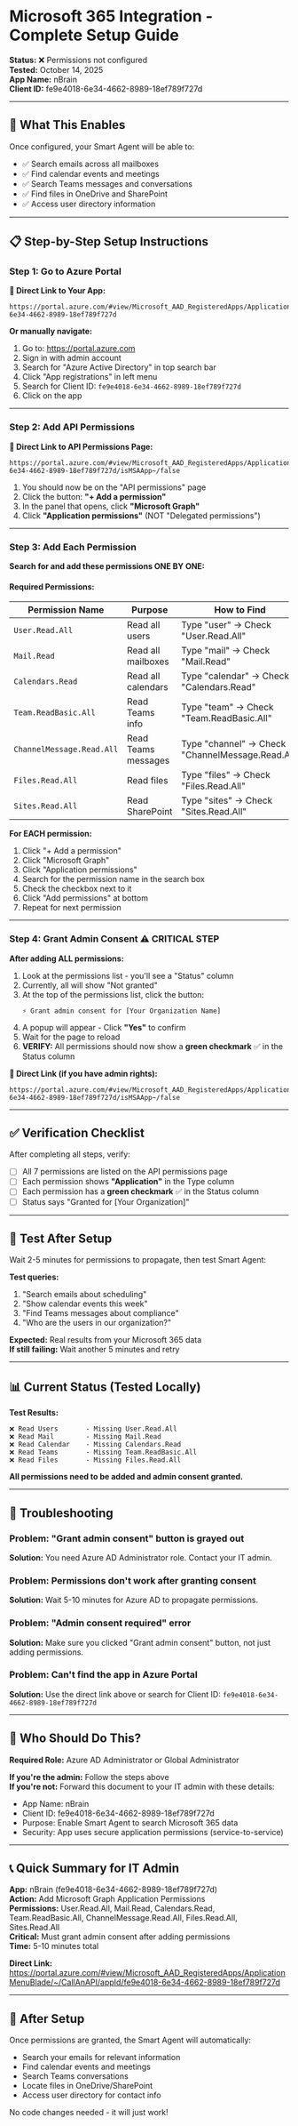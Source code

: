 # Microsoft 365 Integration - Complete Setup Guide

**Status:** ❌ Permissions not configured  
**Tested:** October 14, 2025  
**App Name:** nBrain  
**Client ID:** fe9e4018-6e34-4662-8989-18ef789f727d  

---

## 🎯 **What This Enables**

Once configured, your Smart Agent will be able to:
- ✅ Search emails across all mailboxes
- ✅ Find calendar events and meetings
- ✅ Search Teams messages and conversations
- ✅ Find files in OneDrive and SharePoint
- ✅ Access user directory information

---

## 📋 **Step-by-Step Setup Instructions**

### **Step 1: Go to Azure Portal**

**🔗 Direct Link to Your App:**
```
https://portal.azure.com/#view/Microsoft_AAD_RegisteredApps/ApplicationMenuBlade/~/CallAnAPI/appId/fe9e4018-6e34-4662-8989-18ef789f727d
```

**Or manually navigate:**
1. Go to: https://portal.azure.com
2. Sign in with admin account
3. Search for "Azure Active Directory" in top search bar
4. Click "App registrations" in left menu
5. Search for Client ID: `fe9e4018-6e34-4662-8989-18ef789f727d`
6. Click on the app

---

### **Step 2: Add API Permissions**

**🔗 Direct Link to API Permissions Page:**
```
https://portal.azure.com/#view/Microsoft_AAD_RegisteredApps/ApplicationMenuBlade/~/CallAnAPI/appId/fe9e4018-6e34-4662-8989-18ef789f727d/isMSAApp~/false
```

1. You should now be on the "API permissions" page
2. Click the button: **"+ Add a permission"**
3. In the panel that opens, click **"Microsoft Graph"**
4. Click **"Application permissions"** (NOT "Delegated permissions")

---

### **Step 3: Add Each Permission**

**Search for and add these permissions ONE BY ONE:**

#### **Required Permissions:**

| Permission Name | Purpose | How to Find |
|---|---|---|
| `User.Read.All` | Read all users | Type "user" → Check "User.Read.All" |
| `Mail.Read` | Read all mailboxes | Type "mail" → Check "Mail.Read" |
| `Calendars.Read` | Read all calendars | Type "calendar" → Check "Calendars.Read" |
| `Team.ReadBasic.All` | Read Teams info | Type "team" → Check "Team.ReadBasic.All" |
| `ChannelMessage.Read.All` | Read Teams messages | Type "channel" → Check "ChannelMessage.Read.All" |
| `Files.Read.All` | Read files | Type "files" → Check "Files.Read.All" |
| `Sites.Read.All` | Read SharePoint | Type "sites" → Check "Sites.Read.All" |

**For EACH permission:**
1. Click "+ Add a permission"
2. Click "Microsoft Graph"
3. Click "Application permissions"
4. Search for the permission name in the search box
5. Check the checkbox next to it
6. Click "Add permissions" at bottom
7. Repeat for next permission

---

### **Step 4: Grant Admin Consent** ⚠️ **CRITICAL STEP**

**After adding ALL permissions:**

1. Look at the permissions list - you'll see a "Status" column
2. Currently, all will show "Not granted"
3. At the top of the permissions list, click the button:
   ```
   ⚡ Grant admin consent for [Your Organization Name]
   ```
4. A popup will appear - Click **"Yes"** to confirm
5. Wait for the page to reload
6. **VERIFY:** All permissions should now show a **green checkmark** ✅ in the Status column

**🔗 Direct Link (if you have admin rights):**
```
https://portal.azure.com/#view/Microsoft_AAD_RegisteredApps/ApplicationMenuBlade/~/CallAnAPI/appId/fe9e4018-6e34-4662-8989-18ef789f727d/isMSAApp~/false
```

---

## ✅ **Verification Checklist**

After completing all steps, verify:

- [ ] All 7 permissions are listed on the API permissions page
- [ ] Each permission shows **"Application"** in the Type column
- [ ] Each permission has a **green checkmark** ✅ in the Status column
- [ ] Status says "Granted for [Your Organization]"

---

## 🧪 **Test After Setup**

Wait 2-5 minutes for permissions to propagate, then test Smart Agent:

**Test queries:**
1. "Search emails about scheduling"
2. "Show calendar events this week"
3. "Find Teams messages about compliance"
4. "Who are the users in our organization?"

**Expected:** Real results from your Microsoft 365 data  
**If still failing:** Wait another 5 minutes and retry

---

## 📊 **Current Status (Tested Locally)**

**Test Results:**
```
❌ Read Users       - Missing User.Read.All
❌ Read Mail        - Missing Mail.Read  
❌ Read Calendar    - Missing Calendars.Read
❌ Read Teams       - Missing Team.ReadBasic.All
❌ Read Files       - Missing Files.Read.All
```

**All permissions need to be added and admin consent granted.**

---

## 🔧 **Troubleshooting**

### **Problem: "Grant admin consent" button is grayed out**
**Solution:** You need Azure AD Administrator role. Contact your IT admin.

### **Problem: Permissions don't work after granting consent**
**Solution:** Wait 5-10 minutes for Azure AD to propagate permissions.

### **Problem: "Admin consent required" error**
**Solution:** Make sure you clicked "Grant admin consent" button, not just adding permissions.

### **Problem: Can't find the app in Azure Portal**
**Solution:** Use the direct link above or search for Client ID: `fe9e4018-6e34-4662-8989-18ef789f727d`

---

## 👤 **Who Should Do This?**

**Required Role:** Azure AD Administrator or Global Administrator

**If you're the admin:** Follow the steps above  
**If you're not:** Forward this document to your IT admin with these details:
- App Name: nBrain
- Client ID: fe9e4018-6e34-4662-8989-18ef789f727d
- Purpose: Enable Smart Agent to search Microsoft 365 data
- Security: App uses secure application permissions (service-to-service)

---

## 📞 **Quick Summary for IT Admin**

**App:** nBrain (fe9e4018-6e34-4662-8989-18ef789f727d)  
**Action:** Add Microsoft Graph Application Permissions  
**Permissions:** User.Read.All, Mail.Read, Calendars.Read, Team.ReadBasic.All, ChannelMessage.Read.All, Files.Read.All, Sites.Read.All  
**Critical:** Must grant admin consent after adding permissions  
**Time:** 5-10 minutes total  

**Direct Link:** https://portal.azure.com/#view/Microsoft_AAD_RegisteredApps/ApplicationMenuBlade/~/CallAnAPI/appId/fe9e4018-6e34-4662-8989-18ef789f727d

---

## 🎉 **After Setup**

Once permissions are granted, the Smart Agent will automatically:
- Search your emails for relevant information
- Find calendar events and meetings
- Search Teams conversations
- Locate files in OneDrive/SharePoint
- Access user directory for contact info

No code changes needed - it will just work!

